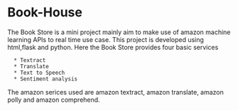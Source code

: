 # Book-House

The Book Store is a mini project mainly aim to make use of amazon machine learning APIs to real time use case. This project is developed using html,flask and python. Here the Book Store provides four basic services 

      * Textract
      * Translate
      * Text to Speech
      * Sentiment analysis
      
The amazon serices used are amazon textract, amazon translate, amazon polly and amazon comprehend.
